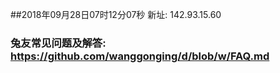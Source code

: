 ##2018年09月28日07时12分07秒 新址: 142.93.15.60
### 兔友常见问题及解答: https://github.com/wanggonging/d/blob/w/FAQ.md
